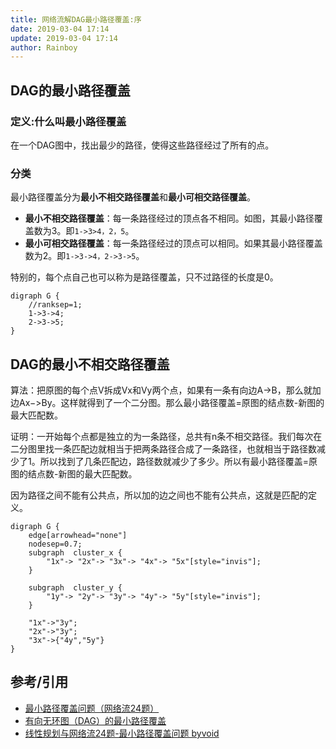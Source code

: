 ```yaml
---
title: 网络流解DAG最小路径覆盖:序
date: 2019-03-04 17:14
update: 2019-03-04 17:14
author: Rainboy
---
```


## DAG的最小路径覆盖

### 定义:什么叫最小路径覆盖

在一个DAG图中，找出最少的路径，使得这些路径经过了所有的点。

### 分类
最小路径覆盖分为**最小不相交路径覆盖**和**最小可相交路径覆盖**。

 - **最小不相交路径覆盖**：每一条路径经过的顶点各不相同。如图，其最小路径覆盖数为3。即`1->3>4，2，5`。
 - **最小可相交路径覆盖**：每一条路径经过的顶点可以相同。如果其最小路径覆盖数为2。即`1->3->4，2->3->5`。

特别的，每个点自己也可以称为是路径覆盖，只不过路径的长度是$0$。

```viz-dot
digraph G {
    //ranksep=1;
    1->3->4;
    2->3->5;
}
```
## DAG的最小不相交路径覆盖

算法：把原图的每个点V拆成Vx和Vy两个点，如果有一条有向边A->B，那么就加边Ax−>By。这样就得到了一个二分图。那么最小路径覆盖=原图的结点数-新图的最大匹配数。

证明：一开始每个点都是独立的为一条路径，总共有n条不相交路径。我们每次在二分图里找一条匹配边就相当于把两条路径合成了一条路径，也就相当于路径数减少了1。所以找到了几条匹配边，路径数就减少了多少。所以有最小路径覆盖=原图的结点数-新图的最大匹配数。

因为路径之间不能有公共点，所以加的边之间也不能有公共点，这就是匹配的定义。

```viz-dot
digraph G {
    edge[arrowhead="none"]
    nodesep=0.7;
    subgraph  cluster_x {
        "1x"-> "2x"-> "3x"-> "4x"-> "5x"[style="invis"];
    }

    subgraph  cluster_y {
        "1y"-> "2y"-> "3y"-> "4y"-> "5y"[style="invis"];
    }

    "1x"->"3y";
    "2x"->"3y";
    "3x"->{"4y","5y"}
}
```

## 参考/引用

 - [最小路径覆盖问题（网络流24题）](https://www.cnblogs.com/BCOI/p/8620330.html)
 - [有向无环图（DAG）的最小路径覆盖](https://www.cnblogs.com/justPassBy/p/5369930.html)
 - [线性规划与网络流24题-最小路径覆盖问题 byvoid](https://www.byvoid.com/zhs/blog/lpf24-3)
